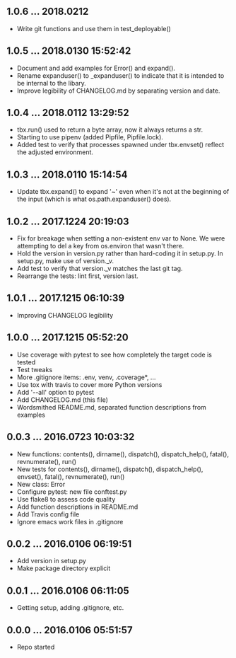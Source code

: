 ## 1.0.6 ... 2018.0212

 * Write git functions and use them in test_deployable()

## 1.0.5 ... 2018.0130 15:52:42

 * Document and add examples for Error() and expand().
 * Rename expanduser() to _expanduser() to indicate that it is intended to
   be internal to the libary.
 * Improve legibility of CHANGELOG.md by separating version and date.

## 1.0.4 ... 2018.0112 13:29:52

 * tbx.run() used to return a byte array, now it always returns a str.
 * Starting to use pipenv (added Pipfile, Pipfile.lock).
 * Added test to verify that processes spawned under tbx.envset() reflect
   the adjusted environment.

## 1.0.3 ... 2018.0110 15:14:54

 - Update tbx.expand() to expand '~' even when it's not at the beginning of
   the input (which is what os.path.expanduser() does).

## 1.0.2 ... 2017.1224 20:19:03

 - Fix for breakage when setting a non-existent env var to None. We were
   attempting to del a key from os.environ that wasn't there.
 - Hold the version in version.py rather than hard-coding it in
   setup.py. In setup.py, make use of version._v.
 - Add test to verify that version._v matches the last git tag.
 - Rearrange the tests: lint first, version last.

## 1.0.1 ... 2017.1215 06:10:39

 * Improving CHANGELOG legibility

## 1.0.0 ... 2017.1215 05:52:20

 * Use coverage with pytest to see how completely the target code is
   tested
 * Test tweaks
 * More .gitignore items: .env, venv, .coverage*, ...
 * Use tox with travis to cover more Python versions
 * Add '--all' option to pytest
 * Add CHANGELOG.md (this file)
 * Wordsmithed README.md, separated function descriptions from examples

## 0.0.3 ... 2016.0723 10:03:32

 * New functions: contents(), dirname(), dispatch(), dispatch_help(),
   fatal(), revnumerate(), run()
 * New tests for contents(), dirname(), dispatch(), dispatch_help(),
   envset(), fatal(), revnumerate(), run()
 * New class: Error
 * Configure pytest: new file conftest.py
 * Use flake8 to assess code quality
 * Add function descriptions in README.md
 * Add Travis config file
 * Ignore emacs work files in .gitignore

## 0.0.2 ... 2016.0106 06:19:51

 * Add version in setup.py
 * Make package directory explicit

## 0.0.1 ... 2016.0106 06:11:05

 * Getting setup, adding .gitignore, etc.

## 0.0.0 ... 2016.0106 05:51:57

 * Repo started
